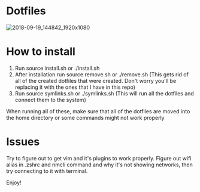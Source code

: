 # Dotfiles

![2018-09-19_144842_1920x1080](https://user-images.githubusercontent.com/30446022/45889706-1ed44180-bd8f-11e8-9a9e-07ef7399dd8b.png)

# How to install

1) Run source install.sh or ./install.sh
2) After installation run source remove.sh or ./remove.sh (This gets rid of all of the created dotfiles that were created. Don't worry you'll be replacing it with the ones that I have in this repo)
3) Run source symlinks.sh or ./symlinks.sh (This will run all the dotfiles and connect them to the system)

When running all of these, make sure that all of the dotfiles are moved into the home directory or some commands might not work properly

# Issues

Try to figure out to get vim and it's plugins to work properly.
Figure out wifi alias in .zshrc and nmcli command and why it's not showing networks, then try connecting to it with terminal.

Enjoy!
